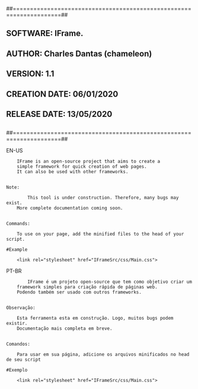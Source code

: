 ##====================================================================##
##                                                                    ##
## SOFTWARE: IFrame.                                                  ##
## AUTHOR: Charles Dantas (chameleon)                                 ##
## VERSION: 1.1                                                       ##
## CREATION DATE: 06/01/2020                                          ##
## RELEASE DATE: 13/05/2020                                           ##                  
##                                                                    ##
##====================================================================##

EN-US

        IFrame is an open-source project that aims to create a 
        simple framework for quick creation of web pages. 
        It can also be used with other frameworks.


    Note: 
    
            This tool is under construction. Therefore, many bugs may exist.
        More complete documentation coming soon.


    Commands: 
    
        To use on your page, add the minified files to the head of your script.

    #Example

        <link rel="stylesheet" href="IFrameSrc/css/Main.css">





PT-BR

            IFrame é um projeto open-source que tem como objetivo criar um 
        framework simples para criação rápida de páginas web. 
        Podendo também ser usado com outros frameworks. 


    Observação: 

        Esta ferramenta esta em construção. Logo, muitos bugs podem existir.
        Documentação mais completa em breve.


    Comandos: 
    
        Para usar em sua página, adicione os arquivos minificados no head de seu script

    #Exemplo
    
        <link rel="stylesheet" href="IFrameSrc/css/Main.css">

